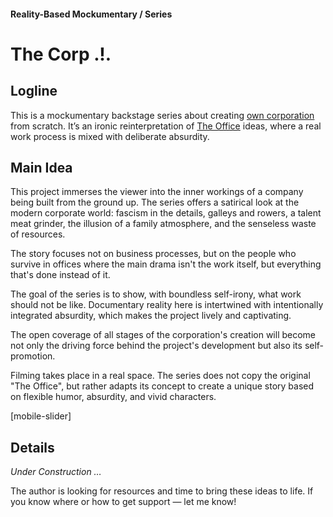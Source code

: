 #### Reality-Based Mockumentary / Series

# The Corp .!.

## Logline

This is a mockumentary backstage series about creating [own corporation](/vision) from scratch. It’s an ironic reinterpretation of [The Office](https://www.imdb.com/title/tt0386676/) ideas, where a real work process is mixed with deliberate absurdity.

## Main Idea

This project immerses the viewer into the inner workings of a company being built from the ground up. The series offers a satirical look at the modern corporate world: fascism in the details, galleys and rowers, a talent meat grinder, the illusion of a family atmosphere, and the senseless waste of resources.

The story focuses not on business processes, but on the people who survive in offices where the main drama isn't the work itself, but everything that's done instead of it.

The goal of the series is to show, with boundless self-irony, what work should not be like. Documentary reality here is intertwined with intentionally integrated absurdity, which makes the project lively and captivating.

The open coverage of all stages of the corporation's creation will become not only the driving force behind the project's development but also its self-promotion.

Filming takes place in a real space. The series does not copy the original "The Office", but rather adapts its concept to create a unique story based on flexible humor, absurdity, and vivid characters.

[mobile-slider]

## Details

*Under Construction …*

The author is looking for resources and time to bring these ideas to life. If you know where or how to get support — let me know!